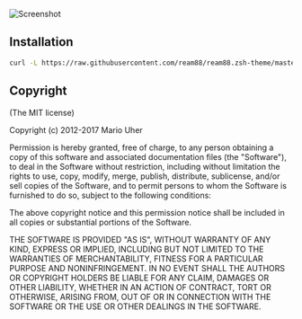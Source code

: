 ![Screenshot](https://cloud.githubusercontent.com/assets/14321/11421312/41cf7984-9434-11e5-883a-a718f9d0a69e.png)

## Installation

```sh
curl -L https://raw.githubusercontent.com/ream88/ream88.zsh-theme/master/ream88.zsh-theme > ~/.oh-my-zsh/themes/ream88.zsh-theme
```

## Copyright

(The MIT license)

Copyright (c) 2012-2017 Mario Uher

Permission is hereby granted, free of charge, to any person obtaining
a copy of this software and associated documentation files (the
"Software"), to deal in the Software without restriction, including
without limitation the rights to use, copy, modify, merge, publish,
distribute, sublicense, and/or sell copies of the Software, and to
permit persons to whom the Software is furnished to do so, subject to
the following conditions:

The above copyright notice and this permission notice shall be
included in all copies or substantial portions of the Software.

THE SOFTWARE IS PROVIDED "AS IS", WITHOUT WARRANTY OF ANY KIND,
EXPRESS OR IMPLIED, INCLUDING BUT NOT LIMITED TO THE WARRANTIES OF
MERCHANTABILITY, FITNESS FOR A PARTICULAR PURPOSE AND
NONINFRINGEMENT. IN NO EVENT SHALL THE AUTHORS OR COPYRIGHT HOLDERS BE
LIABLE FOR ANY CLAIM, DAMAGES OR OTHER LIABILITY, WHETHER IN AN ACTION
OF CONTRACT, TORT OR OTHERWISE, ARISING FROM, OUT OF OR IN CONNECTION
WITH THE SOFTWARE OR THE USE OR OTHER DEALINGS IN THE SOFTWARE.
